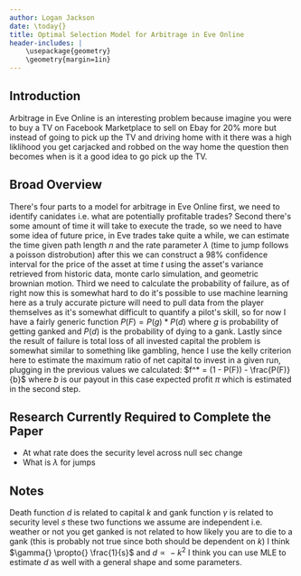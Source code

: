 ```yaml
---
author: Logan Jackson
date: \today{}
title: Optimal Selection Model for Arbitrage in Eve Online
header-includes: |
    \usepackage{geometry}
    \geometry{margin=1in}
---
```


## Introduction

Arbitrage in Eve Online is an interesting problem because imagine you were to
buy a TV on Facebook Marketplace to sell on Ebay for 20% more but instead of
going to pick up the TV and driving home with it there was a high liklihood you
get carjacked and robbed on the way home the question then becomes when is it a
good idea to go pick up the TV.

## Broad Overview

There's four parts to a model for arbitrage in Eve Online first, we need to
identify canidates i.e. what are potentially profitable trades? Second there's
some amount of time it will take to execute the trade, so we need to have some
idea of future price, in Eve trades take quite a while, we can estimate the
time given path length $n$ and the rate parameter $\lambda{}$ (time to jump
follows a poisson distrobution) after this we can construct a 98% confidence
interval for the price of the asset at time $t$ using the asset's variance
retrieved from historic data, monte carlo simulation, and geometric brownian
motion. Third we need to calculate the probability of failure, as of right now
this is somewhat hard to do it's possible to use machine learning here as a
truly accurate picture will need to pull data from the player themselves as
it's somewhat difficult to quantify a pilot's skill, so for now I have a fairly
generic function $P(F) = P(g) * P(d)$ where $g$ is probability of getting
ganked and $P(d)$ is the probability of dying to a gank. Lastly since the
result of failure is total loss of all invested capital the problem is somewhat
similar to something like gambling, hence I use the kelly criterion here to
estimate the maximum ratio of net capital to invest in a given run, plugging in
the previous values we calculated: $f^* = (1 - P(F)) - \frac{P(F)}{b}$ where
$b$ is our payout in this case expected profit $\pi{}$ which is estimated in
the second step.

## Research Currently Required to Complete the Paper
 - At what rate does the security level across null sec change
 - What is $\lambda{}$ for jumps

## Notes

Death function $d$ is related to capital $k$ and gank function $\gamma{}$ is
related to security level $s$ these two functions we assume are independent
i.e. weather or not you get ganked is not related to how likely you are to die
to a gank (this is probably not true since both should be dependent on $k$) I
think $\gamma{} \propto{} \frac{1}{s}$ and $d \propto{} -k^2$ I think you can
use MLE to estimate $d$ as well with a general shape and some parameters.

